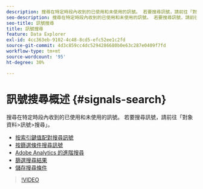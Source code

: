 ```yaml
---
description: 搜尋在特定時段內收到的已使用和未使用的訊號。 若要搜尋訊號，請前往「對象資料>訊號>搜尋」。
seo-description: 搜尋在特定時段內收到的已使用和未使用的訊號。 若要搜尋訊號，請前往「對象資料>訊號>搜尋」。
seo-title: 訊號搜尋
title: 訊號搜尋
feature: Data Explorer
exl-id: 4cc363eb-9102-4c48-8cd5-efc52ee1c2fd
source-git-commit: 4d3c859cc4dc5294286680b0e63c287e0409f7fd
workflow-type: tm+mt
source-wordcount: '95'
ht-degree: 30%

---
```


# 訊號搜尋概述 {#signals-search}

搜尋在特定時段內收到的已使用和未使用的訊號。 若要搜尋訊號，請前往「對象資料>訊號>搜尋」。

* [按索引鍵值配對搜尋訊號](/help/using/features/data-explorer/data-explorer-signals-search/data-explorer-search-pairs.md)
* [按篩選條件搜尋訊號](/help/using/features/data-explorer/data-explorer-signals-search/data-explorer-search-filters.md)
* [Adobe Analytics 的進階搜尋](/help/using/features/data-explorer/data-explorer-signals-search/data-explorer-search-analytics.md)
* [篩選搜尋結果](/help/using/features/data-explorer/data-explorer-signals-search/data-explorer-filter-results.md)
* [儲存搜尋條件](/help/using/features/data-explorer/data-explorer-signals-search/data-explorer-save-search.md)

>[!VIDEO](https://video.tv.adobe.com/v/25148/)

